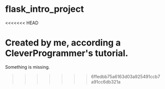 # flask_intro_project
<<<<<<< HEAD

Created by me, according a CleverProgrammer's tutorial.
=======
Something is missing.
>>>>>>> 6ffedbb75a6163d03a925491ccb7a91cc6db321a
